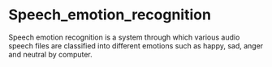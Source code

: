 # Speech_emotion_recognition
Speech emotion recognition is a system through which various audio speech files are classified into different emotions such as happy, sad, anger and neutral by computer.
